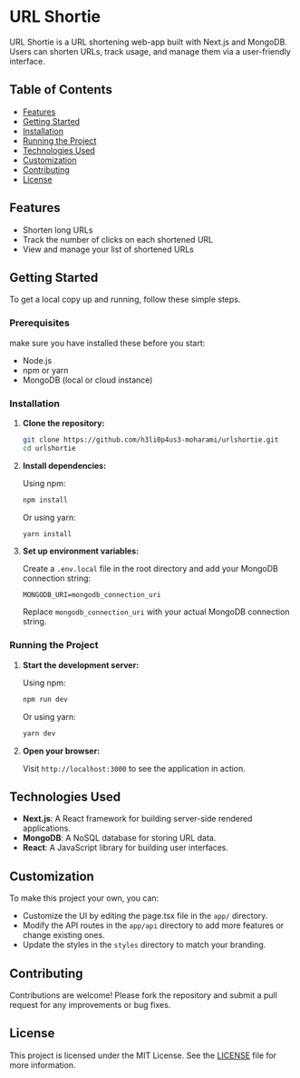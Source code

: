 # URL Shortie

URL Shortie is a URL shortening web-app built with Next.js and MongoDB. Users can shorten URLs, track usage, and manage them via a user-friendly interface.

## Table of Contents

- [Features](#features)
- [Getting Started](#getting-started)
- [Installation](#installation)
- [Running the Project](#running-the-project)
- [Technologies Used](#technologies-used)
- [Customization](#customization)
- [Contributing](#contributing)
- [License](#license)

## Features

- Shorten long URLs
- Track the number of clicks on each shortened URL
- View and manage your list of shortened URLs


## Getting Started

To get a local copy up and running, follow these simple steps.

### Prerequisites
make sure you have installed these before you start:
- Node.js
- npm or yarn
- MongoDB (local or cloud instance)

### Installation

1. **Clone the repository:**

   ```bash
   git clone https://github.com/h3li0p4us3-moharami/urlshortie.git
   cd urlshortie
   ```

2. **Install dependencies:**

   Using npm:

   ```bash
   npm install
   ```

   Or using yarn:

   ```bash
   yarn install
   ```

3. **Set up environment variables:**

   Create a `.env.local` file in the root directory and add your MongoDB connection string:

   ```plaintext
   MONGODB_URI=mongodb_connection_uri
   ```

   Replace `mongodb_connection_uri` with your actual MongoDB connection string.

### Running the Project

1. **Start the development server:**

   Using npm:

   ```bash
   npm run dev
   ```

   Or using yarn:

   ```bash
   yarn dev
   ```

2. **Open your browser:**

   Visit `http://localhost:3000` to see the application in action.

## Technologies Used

- **Next.js**: A React framework for building server-side rendered applications.
- **MongoDB**: A NoSQL database for storing URL data.
- **React**: A JavaScript library for building user interfaces.

## Customization

To make this project your own, you can:

- Customize the UI by editing the page.tsx file in the `app/` directory.
- Modify the API routes in the `app/api` directory to add more features or change existing ones.
- Update the styles in the `styles` directory to match your branding.

## Contributing

Contributions are welcome! Please fork the repository and submit a pull request for any improvements or bug fixes.

## License

This project is licensed under the MIT License. See the [LICENSE](LICENSE) file for more information.